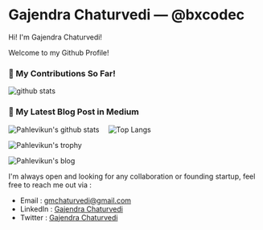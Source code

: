 # Gajendra Chaturvedi &mdash; @bxcodec

Hi! I'm Gajendra Chaturvedi!

Welcome to my Github Profile!

### 🌱 My Contributions So Far!
![github stats](https://github-readme-stats.vercel.app/api?username=gmchaturvedi1&show_icons=true)

### 📝 My Latest Blog Post in Medium
![Pahlevikun's github stats](https://github-readme-stats.vercel.app/api?username=gmchaturvedi1&show_icons=true&line_height=21&show_icons=true&theme=light)
<span style="display:inline-block; width: 10px;"></span>
![Top Langs](https://github-readme-stats.vercel.app/api/top-langs/?username=gmchaturvedi1&show_icons=true&layout=compact&theme=nord&count_private=truecount_private=true)

![Pahlevikun's trophy](https://github-profile-trophy.vercel.app/?username=gmchaturvedi1&theme=nord&column=7&margin-w=10&margin-h=15)

![Pahlevikun's blog](https://github-read-medium.vercel.app/latest?username=gajendranathchaturvedi&limit=6&theme=nord)

I'm always open and looking for any collaboration or founding startup, feel free to reach me out via :
- Email : [gmchaturvedi@gmail.com](mailto:gmchaturvedi.dev@gmail.com)
- LinkedIn : [Gajendra Chaturvedi](https://www.linkedin.com/in/gmchaturvedi/)
- Twitter : [Gajendra Chaturvedi](https://www.facebook.com/gmchaturvedi/)
